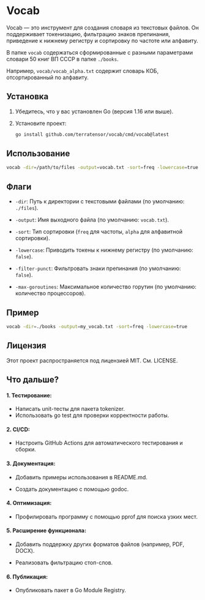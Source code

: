 # Vocab

Vocab — это инструмент для создания словаря из текстовых файлов. Он поддерживает токенизацию, фильтрацию знаков препинания, приведение к нижнему регистру и сортировку по частоте или алфавиту.

В папке `vocab` содержаться сформированные с разными параметрами словари 50 книг ВП СССР в папке `./books`. 

Например, `vocab/vocab_alpha.txt` содержит словарь КОБ, отсортированный по алфавиту.

## Установка

1. Убедитесь, что у вас установлен Go (версия 1.16 или выше).
2. Установите проект:

   ```bash
   go install github.com/terratensor/vocab/cmd/vocab@latest

## Использование

```bash
vocab -dir=/path/to/files -output=vocab.txt -sort=freq -lowercase=true -filter-punct=true
```

## Флаги
- `-dir`: Путь к директории с текстовыми файлами (по умолчанию: `./files`).

- `-output`: Имя выходного файла (по умолчанию: `vocab.txt`).

- `-sort`: Тип сортировки (`freq` для частоты, `alpha` для алфавитной сортировки).

- `-lowercase`: Приводить токены к нижнему регистру (по умолчанию: `false`).

- `-filter-punct`: Фильтровать знаки препинания (по умолчанию: `false`).

- `-max-goroutines`: Максимальное количество горутин (по умолчанию: количество процессоров).

## Пример

```bash
vocab -dir=./books -output=my_vocab.txt -sort=freq -lowercase=true
```
## Лицензия
Этот проект распространяется под лицензией MIT. См. LICENSE.


## Что дальше?

#### 1. Тестирование:
 - Написать unit-тесты для пакета tokenizer.
 - Использовать go test для проверки корректности работы.

#### 2. CI/CD:
 - Настроить GitHub Actions для автоматического тестирования и сборки.

#### 3. Документация:

 - Добавить примеры использования в README.md.

 - Создать документацию с помощью godoc.

#### 4. Оптимизация:

 - Профилировать программу с помощью pprof для поиска узких мест.

#### 5. Расширение функционала:

 - Добавить поддержку других форматов файлов (например, PDF, DOCX).

 - Реализовать фильтрацию стоп-слов.

#### 6. Публикация:

 - Опубликовать пакет в Go Module Registry.


